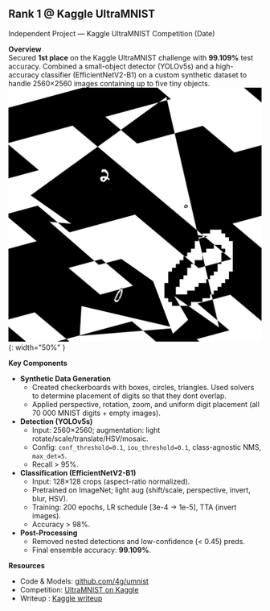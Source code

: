 ## Rank 1 @ Kaggle UltraMNIST 

Independent Project — Kaggle UltraMNIST Competition (Date)

**Overview**  
Secured **1st place** on the Kaggle UltraMNIST challenge with **99.109%** test accuracy. Combined a small-object detector (YOLOv5s) and a high-accuracy classifier (EfficientNetV2-B1) on a custom synthetic dataset to handle 2560×2560 images containing up to five tiny objects.
![aasdzmhqax.jpeg](assets/aasdzmhqax.jpeg){: width="50%" }


**Key Components**  
- **Synthetic Data Generation**  
  - Created checkerboards with boxes, circles, triangles. Used solvers to determine placement of digits so that they dont overlap. 
  - Applied perspective, rotation, zoom, and uniform digit placement (all 70 000 MNIST digits + empty images).  
- **Detection (YOLOv5s)**  
  - Input: 2560×2560; augmentation: light rotate/scale/translate/HSV/mosaic.  
  - Config: `conf_threshold=0.1`, `iou_threshold=0.1`, class-agnostic NMS, `max_det=5`.  
  - Recall > 95%.  
- **Classification (EfficientNetV2-B1)**  
  - Input: 128×128 crops (aspect-ratio normalized).  
  - Pretrained on ImageNet; light aug (shift/scale, perspective, invert, blur, HSV).  
  - Training: 200 epochs, LR schedule [3e-4 → 1e-5], TTA (invert images).  
  - Accuracy > 98%.  
- **Post-Processing**  
  - Removed nested detections and low-confidence (< 0.45) preds.  
  - Final ensemble accuracy: **99.109%**.

**Resources**  
- Code & Models: [github.com/4g/umnist](https://github.com/4g/umnist)  
- Competition: [UltraMNIST on Kaggle](https://www.kaggle.com/competitions/ultra-mnist/leaderboard)  
- Writeup : [Kaggle writeup](https://www.kaggle.com/competitions/ultra-mnist/discussion/319145)